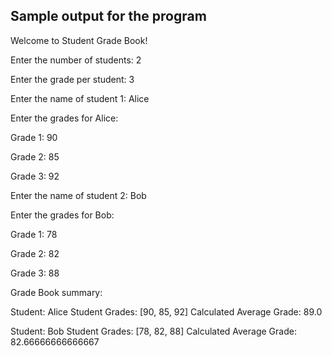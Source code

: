 ## Sample output for the program

Welcome to Student Grade Book!

Enter the number of students: 
2

Enter the grade per student: 
3

Enter the name of student 1: Alice

Enter the grades for Alice:

Grade 1: 
90

Grade 2: 
85

Grade 3: 
92

Enter the name of student 2: Bob

Enter the grades for Bob:

Grade 1: 
78

Grade 2: 
82

Grade 3: 
88

Grade Book summary:

Student: Alice
Student Grades: [90, 85, 92]
Calculated Average Grade: 89.0

Student: Bob
Student Grades: [78, 82, 88]
Calculated Average Grade: 82.66666666666667
